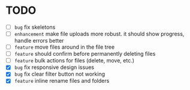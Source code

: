 # TODO

- [ ] `bug` fix skeletons
- [ ] `enhancement` make file uploads more robust. it should show progress, handle errors better
- [ ] `feature` move files around in the file tree
- [ ] `feature` should confirm before permanently deleting files
- [ ] `feature` bulk actions for files (delete, move, etc.)
- [x] `bug` fix responsive design issues
- [x] `bug` fix clear filter button not working
- [x] `feature` inline rename files and folders
